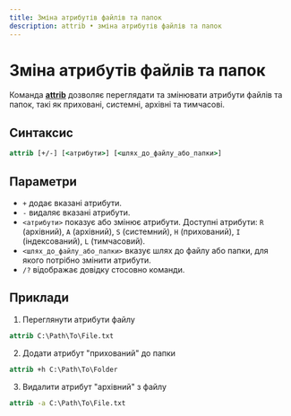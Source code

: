 ```yaml
---
title: Зміна атрибутів файлів та папок
description: attrib • зміна атрибутів файлів та папок
---
```


# Зміна атрибутів файлів та папок

Команда **[attrib](https://docs.microsoft.com/en-us/windows-server/administration/windows-commands/attrib 'Microsoft Dosc')** дозволяє переглядати та змінювати атрибути файлів та папок, такі як приховані, системні, архівні та тимчасові.

## Синтаксис

```cmd
attrib [+/-] [<атрибути>] [<шлях_до_файлу_або_папки>]
```

## Параметри

- `+` додає вказані атрибути.
- `-` видаляє вказані атрибути.
- `<атрибути>` показує або змінює атрибути. Доступні атрибути: `R` (архівний), `A` (архівний), `S` (системний), `H` (прихований), `I` (індексований), `L` (тимчасовий).
- `<шлях_до_файлу_або_папки>` вказує шлях до файлу або папки, для якого потрібно змінити атрибути.
- `/?` відображає довідку стосовно команди.

## Приклади

1. Переглянути атрибути файлу

```cmd
attrib C:\Path\To\File.txt
```

2. Додати атрибут "прихований" до папки

```cmd
attrib +h C:\Path\To\Folder
```

3. Видалити атрибут "архівний" з файлу

```cmd
attrib -a C:\Path\To\File.txt
```
